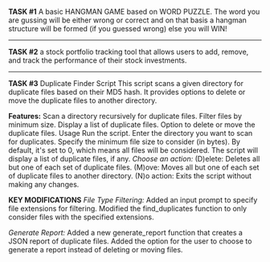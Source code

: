 **TASK #1**
A basic HANGMAN GAME based on WORD PUZZLE. The word you are gussing will be either wrong or correct and on that basis a hangman structure will be formed (if you guessed wrong) else you will WIN!

----------------------------------------------------------------------------------------------------------------------------------------------------------------

**TASK #2**
a stock portfolio tracking tool that allows users
to add, remove, and track the performance of their
stock investments.

----------------------------------------------------------------------------------------------------------------------------------------------------------------

**TASK #3**
Duplicate Finder Script
This script scans a given directory for duplicate files based on their MD5 hash. It provides options to delete or move the duplicate files to another directory.

**Features:**
Scan a directory recursively for duplicate files.
Filter files by minimum size.
Display a list of duplicate files.
Option to delete or move the duplicate files.
Usage
Run the script.
Enter the directory you want to scan for duplicates.
Specify the minimum file size to consider (in bytes). By default, it's set to 0, which means all files will be considered.
The script will display a list of duplicate files, if any.
_Choose an action:_
(D)elete: Deletes all but one of each set of duplicate files.
(M)ove: Moves all but one of each set of duplicate files to another directory.
(N)o action: Exits the script without making any changes.

**KEY MODIFICATIONS**
_File Type Filtering:_
Added an input prompt to specify file extensions for filtering. Modified the find_duplicates function to only consider files with the specified extensions.

_Generate Report:_
Added a new generate_report function that creates a JSON report of duplicate files. Added the option for the user to choose to generate a report instead of deleting or moving files.
